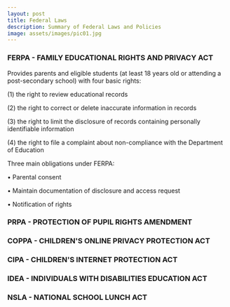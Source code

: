 ```yaml
---
layout: post
title: Federal Laws
description: Summary of Federal Laws and Policies
image: assets/images/pic01.jpg
---
```


### FERPA - FAMILY EDUCATIONAL RIGHTS AND PRIVACY ACT

Provides parents and eligible students (at least 18 years old or attending a post-secondary school) with four basic rights:

(1) the right to review educational records

(2) the right to correct or delete inaccurate information in records

(3) the right to limit the disclosure of records containing personally identifiable information

(4) the right to file a complaint about non-compliance with the Department of Education

Three main obligations under FERPA:

• Parental consent

• Maintain documentation of disclosure and access request

• Notification of rights

### PRPA - PROTECTION OF PUPIL RIGHTS AMENDMENT

### COPPA - CHILDREN'S ONLINE PRIVACY PROTECTION ACT

### CIPA - CHILDREN'S INTERNET PROTECTION ACT

### IDEA - INDIVIDUALS WITH DISABILITIES EDUCATION ACT

### NSLA - NATIONAL SCHOOL LUNCH ACT
